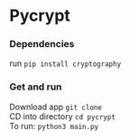 # Pycrypt  
### Dependencies  
run `pip install cryptography`  
### Get and run  
Download app `git clone `  
CD into directory `cd pycrypt`  
To run: `python3 main.py`

